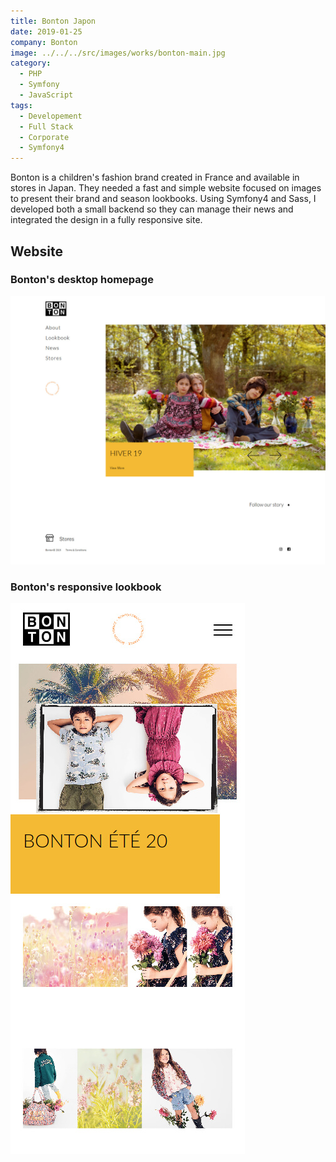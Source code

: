 ```yaml
---
title: Bonton Japon
date: 2019-01-25
company: Bonton
image: ../../../src/images/works/bonton-main.jpg
category:
  - PHP
  - Symfony
  - JavaScript
tags:
  - Developement
  - Full Stack
  - Corporate
  - Symfony4
---
```


Bonton is a children's fashion brand created in France and available in stores in Japan. They needed a fast and simple website focused on images to present their brand and season lookbooks. Using Symfony4 and Sass, I developed both a small backend so they can manage their news and integrated the design in a fully responsive site.

## Website

### Bonton's desktop homepage

![Bonton Desktop Home](./Bonton_01.jpg)

### Bonton's responsive lookbook

![Bonton responsive lookbook](./bonton_02.jpg)
